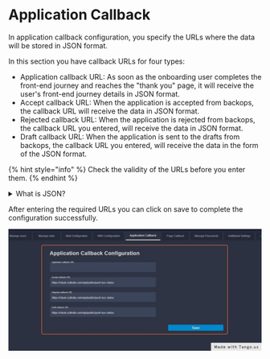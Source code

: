 # Application Callback

In application callback configuration, you specify the URLs where the data will be stored in JSON format.

In this section you have callback URLs for four types:

* Application callback URL: As soon as the onboarding user completes the front-end journey and reaches the "thank you" page, it will receive the user's front-end journey details in JSON format.
* Accept callback URL: When the application is accepted from backops, the callback URL will receive the data in JSON format.
* Rejected callback URL: When the application is rejected from backops, the callback URL you entered, will receive the data in JSON format.
* Draft callback URL: When the application is sent to the drafts from backops, the callback URL you entered, will receive the data in the form of the JSON format.

{% hint style="info" %}
Check the validity of the URLs before you enter them.
{% endhint %}

<details>

<summary>What is JSON?</summary>

**J**ava**S**cript **O**bject **N**otation is a standard file format used to interchange data. In simple words, [`JSON`](https://developer.mozilla.org/en-US/docs/Learn/JavaScript/Objects/JSON) is a language of databases (in some ways).

</details>

After entering the required URLs you can click on save to complete the configuration successfully.

![](../.gitbook/assets/17)
